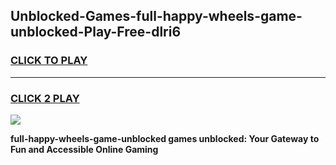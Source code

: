 
## Unblocked-Games-full-happy-wheels-game-unblocked-Play-Free-dlri6
<h3>
<a href="https://premium76.site?title=full-happy-wheels-game-unblocked&ref=21A">CLICK TO PLAY</a></h3>
<hr>

<h3>
<a href="https://premium76.site?title=full-happy-wheels-game-unblocked&ref=21A">CLICK 2 PLAY</a>
  
</h3>

<a href="https://premium76.site?title=full-happy-wheels-game-unblocked&ref=21A"><img src="https://clearcache.store/games.png"></a>


**full-happy-wheels-game-unblocked games unblocked: Your Gateway to Fun and Accessible Online Gaming**
